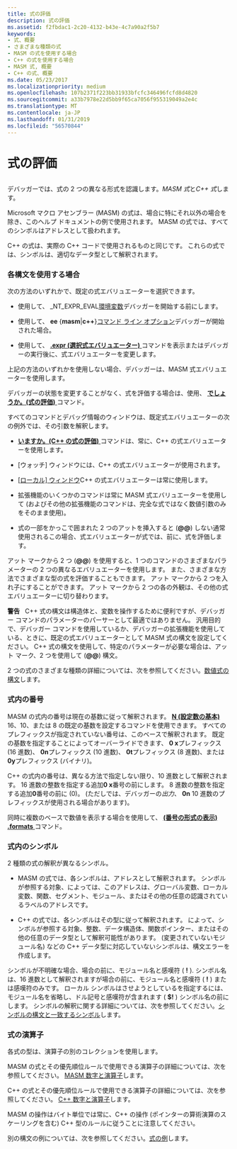 ```yaml
---
title: 式の評価
description: 式の評価
ms.assetid: f2fbdac1-2c20-4132-b43e-4c7a90a2f5b7
keywords:
- 式、概要
- さまざまな種類の式
- MASM の式を使用する場合
- C++ の式を使用する場合
- MASM 式, 概要
- C++ の式、概要
ms.date: 05/23/2017
ms.localizationpriority: medium
ms.openlocfilehash: 107b2371f223bb31933bfcfc346496fcfd8d4820
ms.sourcegitcommit: a33b7978e22d5bb9f65ca7056f955319049a2e4c
ms.translationtype: MT
ms.contentlocale: ja-JP
ms.lasthandoff: 01/31/2019
ms.locfileid: "56570844"
---
```

# <a name="evaluating-expressions"></a>式の評価


## <span id="ddk_evaluating_expressions_dbg"></span><span id="DDK_EVALUATING_EXPRESSIONS_DBG"></span>


デバッガーでは、式の 2 つの異なる形式を認識します。*MASM 式*と*C++ 式*します。

Microsoft マクロ アセンブラー (MASM) の式は、場合に特にそれ以外の場合を除き、このヘルプ ドキュメントの例で使用されます。 MASM の式では、すべてのシンボルはアドレスとして扱われます。

C++ の式は、実際の C++ コードで使用されるものと同じです。 これらの式では、シンボルは、適切なデータ型として解釈されます。

### <a name="span-idwheneachsyntaxisusedspanspan-idwheneachsyntaxisusedspanwhen-each-syntax-is-used"></a><span id="when_each_syntax_is_used"></span><span id="WHEN_EACH_SYNTAX_IS_USED"></span>各構文を使用する場合

次の方法のいずれかで、既定の式エバリュエーターを選択できます。

-   使用して、 \_NT\_EXPR\_EVAL[環境変数](general-environment-variables.md)デバッガーを開始する前にします。

-   使用して、 **ee** {**masm**|**c++**}[コマンド ライン オプション](command-line-options.md)デバッガーが開始された場合。

-   使用して、 [ **.expr (選択式エバリュエーター)** ](-expr--choose-expression-evaluator-.md)コマンドを表示またはデバッガーの実行後に、式エバリュエーターを変更します。

上記の方法のいずれかを使用しない場合、デバッガーは、MASM 式エバリュエーターを使用します。

デバッガーの状態を変更することがなく、式を評価する場合は、使用、 [**でしょうか。(式の評価)** ](---evaluate-expression-.md)コマンド。

すべてのコマンドとデバッグ情報のウィンドウは、既定式エバリュエーターの次の例外では、その引数を解釈します。

-   [**いますか。(C++ の式の評価)** ](----evaluate-c---expression-.md)コマンドは、常に、C++ の式エバリュエーターを使用します。

-   [ウォッチ] ウィンドウには、C++ の式エバリュエーターが使用されます。

-   [[ローカル] ウィンドウ](locals-window.md)C++ の式エバリュエーターは常に使用します。

-   拡張機能のいくつかのコマンドは常に MASM 式エバリュエーターを使用して (およびその他の拡張機能のコマンドは、完全な式ではなく数値引数のみをそのまま使用)。

-   式の一部をかっこで囲まれた 2 つのアットを挿入すると (**@@**) しない通常使用されるこの場合、式エバリュエーターが式では、前に、式を評価します。

アット マークから 2 つ (**@@**) を使用すると、1 つのコマンドのさまざまなパラメーターの 2 つの異なるエバリュエーターを使用します。 また、さまざまな方法でさまざまな型の式を評価することもできます。 アット マークから 2 つを入れ子にすることができます。 アット マークから 2 つの各の外観は、その他の式エバリュエーターに切り替わります。

**警告**   C++ 式の構文は構造体と、変数を操作するために便利ですが、デバッガー コマンドのパラメーターのパーサーとして最適ではありません。 汎用目的で、デバッガー コマンドを使用しているか、デバッガーの拡張機能を使用している、ときに、既定の式エバリュエーターとして MASM 式の構文を設定してください。 C++ 式の構文を使用して、特定のパラメーターが必要な場合は、アット マーク、2 つを使用して (**@@**) 構文。

 

2 つの式のさまざまな種類の詳細については、次を参照してください。[数値式の構文](numerical-expression-syntax.md)します。

### <a name="span-idnumbersinexpressionsspanspan-idnumbersinexpressionsspannumbers-in-expressions"></a><span id="numbers_in_expressions"></span><span id="NUMBERS_IN_EXPRESSIONS"></span>式内の番号

MASM の式内の番号は現在の基数に従って解釈されます。 [ **N (設定数の基本)** ](n--set-number-base-.md) 16、10、または 8 の既定の基数を設定するコマンドを使用できます。 すべてのプレフィックスが指定されていない番号は、このベースで解釈されます。 既定の基数を指定することによってオーバーライドできます、 **0 x**プレフィックス (16 進数)、 **0n**プレフィックス (10 進数)、 **0t**プレフィックス (8 進数)、または**0y**プレフィックス (バイナリ)。

C++ の式内の番号は、異なる方法で指定しない限り、10 進数として解釈されます。 16 進数の整数を指定する追加**0 x**番号の前にします。 8 進数の整数を指定する追加**0**番号の前に (0)。 (ただしでは、デバッガーの*出力*、 **0n** 10 進数のプレフィックスが使用される場合があります)。

同時に複数のベースで数値を表示する場合を使用して、 [ **(番号の形式の表示) .formats** ](-formats--show-number-formats-.md)コマンド。

### <a name="span-idsymbolsinexpressionsspanspan-idsymbolsinexpressionsspansymbols-in-expressions"></a><span id="symbols_in_expressions"></span><span id="SYMBOLS_IN_EXPRESSIONS"></span>式内のシンボル

2 種類の式の解釈が異なるシンボル。

-   MASM の式では、各シンボルは、アドレスとして解釈されます。 シンボルが参照する対象、によっては、このアドレスは、グローバル変数、ローカル変数、関数、セグメント、モジュール、またはその他の任意の認識されているラベルのアドレスです。

-   C++ の式では、各シンボルはその型に従って解釈されます。 によって、シンボルが参照する対象、整数、データ構造体、関数ポインター、またはその他の任意のデータ型として解釈可能性があります。 (変更されていないモジュール名) などの C++ データ型に対応していないシンボルは、構文エラーを作成します。

シンボルが不明確な場合、場合の前に、モジュール名と感嘆符 ( **!** ). シンボル名は、16 進数として解釈されますが場合の前に、モジュール名と感嘆符 ( **!** ) または感嘆符のみです。 ローカル シンボルはさせようとしているを指定するには、モジュール名を省略し、ドル記号と感嘆符が含まれます ( **$!** ) シンボル名の前にします。 シンボルの解釈に関する詳細については、次を参照してください。[シンボルの構文と一致するシンボル](symbol-syntax-and-symbol-matching.md)します。

### <a name="span-idoperatorsinexpressionsspanspan-idoperatorsinexpressionsspanoperators-in-expressions"></a><span id="operators_in_expressions"></span><span id="OPERATORS_IN_EXPRESSIONS"></span>式の演算子

各式の型は、演算子の別のコレクションを使用します。

MASM の式とその優先順位ルールで使用できる演算子の詳細については、次を参照してください。 [MASM 数字と演算子](masm-numbers-and-operators.md)します。

C++ の式とその優先順位ルールで使用できる演算子の詳細については、次を参照してください。 [C++ 数字と演算子](c---numbers-and-operators.md)します。

MASM の操作はバイト単位では常に、C++ の操作 (ポインターの算術演算のスケーリングを含む) C++ 型のルールに従うことに注意してください。

別の構文の例については、次を参照してください。[式の例](expression-examples.md)します。

 

 






